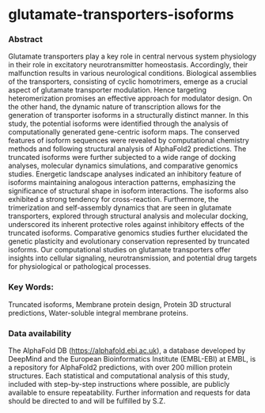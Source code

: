 # glutamate-transporters-isoforms

### Abstract
Glutamate transporters play a key role in central nervous system physiology in their role in excitatory neurotransmitter homeostasis. Accordingly, their malfunction results in various neurological conditions. Biological assemblies of the transporters, consisting of cyclic homotrimers, emerge as a crucial aspect of glutamate transporter modulation. Hence targeting heteromerization promises an effective approach for modulator design. On the other hand, the dynamic nature of transcription allows for the generation of transporter isoforms in a structurally distinct manner. In this study, the potential isoforms were identified through the analysis of computationally generated gene-centric isoform maps. The conserved features of isoform sequences were revealed by computational chemistry methods and following structural analysis of AlphaFold2 predictions. The truncated isoforms were further subjected to a wide range of docking analyses, molecular dynamics simulations, and comparative genomics studies. Energetic landscape analyses indicated an inhibitory feature of isoforms maintaining analogous interaction patterns, emphasizing the significance of structural shape in isoform interactions. The isoforms also exhibited a strong tendency for cross-reaction. Furthermore, the trimerization and self-assembly dynamics that are seen in glutamate transporters, explored through structural analysis and molecular docking, underscored its inherent protective roles against inhibitory effects of the truncated isoforms. Comparative genomics studies further elucidated the genetic plasticity and evolutionary conservation represented by truncated isoforms. Our computational studies on glutamate transporters offer insights into cellular signaling, neurotransmission, and potential drug targets for physiological or pathological processes.

### Key Words: 
Truncated isoforms, Membrane protein design, Protein 3D structural predictions, Water-soluble integral membrane proteins. 
 
### Data availability 
The AlphaFold DB (https://alphafold.ebi.ac.uk), a database developed by DeepMind and the European Bioinformatics Institute (EMBL-EBI) at EMBL, is a repository for AlphaFold2 predictions, with over 200 million protein structures. Each statistical and computational analysis of this study, included with step-by-step instructions where possible, are publicly available to ensure repeatability.  Further information and requests for data should be directed to and will be fulfilled by S.Z.
